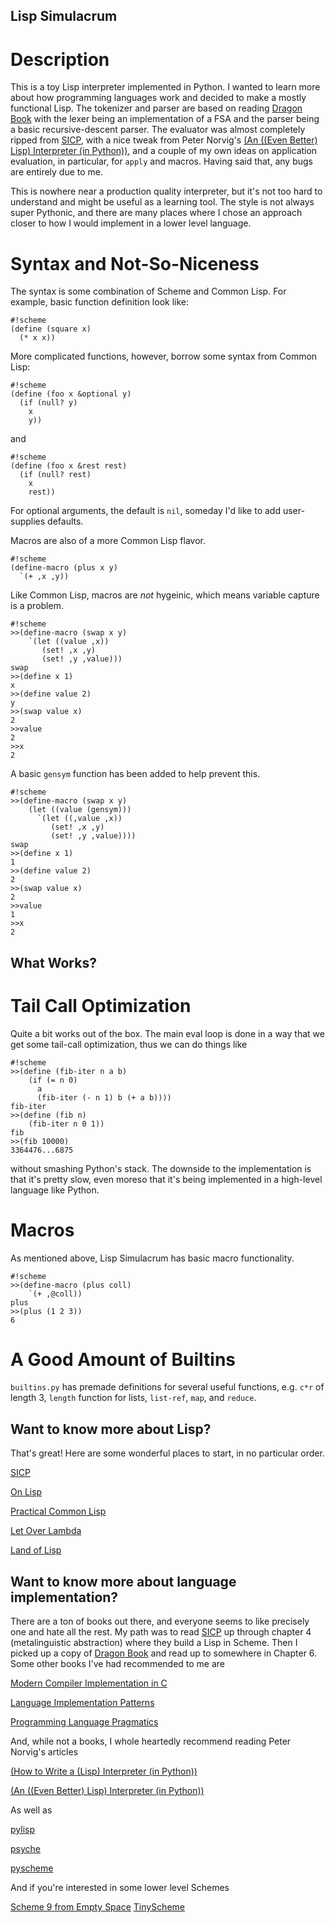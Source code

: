 ## Lisp Simulacrum ##
# Description #
This is a toy Lisp interpreter implemented in Python. I wanted to learn more about how
programming languages work and decided to make a mostly functional Lisp. The tokenizer
and parser are based on reading [Dragon Book](http://dragonbook.stanford.edu/)
with the lexer being an implementation of a FSA and the parser being a basic recursive-descent parser.
The evaluator was almost completely ripped from [SICP](https://mitpress.mit.edu/sicp/full-text/book/book.html),
with a nice tweak from Peter Norvig's [(An ((Even Better) Lisp) Interpreter (in Python))](http://norvig.com/lispy2.html), and a couple of my own ideas on application evaluation,
in particular, for `apply` and macros. Having said that, any bugs are entirely due to me.

This is nowhere near a production quality interpreter, but it's not too hard to understand
and might be useful as a learning tool. The style is not always super Pythonic, and
there are many places where I chose an approach closer to how I would implement in a
lower level language.

# Syntax and Not-So-Niceness #
The syntax is some combination of Scheme and Common Lisp. For example, basic function
definition look like:
```
#!scheme
(define (square x)
  (* x x))
```

More complicated functions, however, borrow some syntax from Common Lisp:
```
#!scheme
(define (foo x &optional y)
  (if (null? y)
    x
    y))
```
and
```
#!scheme
(define (foo x &rest rest)
  (if (null? rest)
    x
    rest))
```
For optional arguments, the default is `nil`, someday I'd like to add user-supplies
defaults.

Macros are also of a more Common Lisp flavor.
```
#!scheme
(define-macro (plus x y)
  `(+ ,x ,y))
```
Like Common Lisp, macros are *not* hygeinic, which means variable capture is a problem.
```
#!scheme
>>(define-macro (swap x y)
    `(let ((value ,x))
       (set! ,x ,y)
       (set! ,y ,value)))
swap
>>(define x 1)
x
>>(define value 2)
y
>>(swap value x)
2
>>value
2
>>x
2
```
A basic `gensym` function has been added to help prevent this.
```
#!scheme
>>(define-macro (swap x y)
    (let ((value (gensym)))
      `(let ((,value ,x))
         (set! ,x ,y)
         (set! ,y ,value))))
swap
>>(define x 1)
1
>>(define value 2)
2
>>(swap value x)
2
>>value
1
>>x
2
```

## What Works? ##
# Tail Call Optimization #
Quite a bit works out of the box. The main eval loop is done in a way that we get some
tail-call optimization, thus we can do things like
```
#!scheme
>>(define (fib-iter n a b)
    (if (= n 0)
      a
      (fib-iter (- n 1) b (+ a b))))
fib-iter
>>(define (fib n)
    (fib-iter n 0 1))
fib
>>(fib 10000)
3364476...6875
```
without smashing Python's stack. The downside to the implementation is that it's pretty slow,
even moreso that it's being implemented in a high-level language like Python.

# Macros #
As mentioned above, Lisp Simulacrum has basic macro functionality.
```
#!scheme
>>(define-macro (plus coll)
    `(+ ,@coll))
plus
>>(plus (1 2 3))
6
```

# A Good Amount of Builtins #
`builtins.py` has premade definitions for several useful functions, e.g. `c*r` of
length 3, `length` function for lists, `list-ref`, `map`, and `reduce`.

## Want to know more about Lisp? ##
That's great! Here are some wonderful places to start, in no particular order.

[SICP](https://mitpress.mit.edu/sicp/full-text/book/book.html)

[On Lisp](http://www.paulgraham.com/onlisp.html)

[Practical Common Lisp](http://www.gigamonkeys.com/book/)

[Let Over Lambda](http://letoverlambda.com/)

[Land of Lisp](http://landoflisp.com/)

## Want to know more about language implementation? ##
There are a ton of books out there, and everyone seems to like precisely one and hate all the rest.
My path was to read [SICP](https://mitpress.mit.edu/sicp/full-text/book/book.html) up through
chapter 4 (metalinguistic abstraction) where they build a Lisp in Scheme. Then I picked up a
copy of [Dragon Book](http://dragonbook.stanford.edu/) and read up to somewhere in Chapter 6.
Some other books I've had recommended to me are

[Modern Compiler Implementation in C](http://www.cs.princeton.edu/~appel/modern/c/)

[Language Implementation Patterns](http://pragprog.com/book/tpdsl/language-implementation-patterns)

[Programming Language Pragmatics](https://www.cs.rochester.edu/~scott/pragmatics/)

And, while not a books, I whole heartedly recommend reading Peter Norvig's articles

[(How to Write a (Lisp) Interpreter (in Python))](http://norvig.com/lispy.html)

[(An ((Even Better) Lisp) Interpreter (in Python))](http://norvig.com/lispy2.html)

As well as

[pylisp](https://www.biostat.wisc.edu/~annis/creations/PyLisp/)

[psyche](http://yduppen.home.xs4all.nl/)

[pyscheme](https://hkn.eecs.berkeley.edu/~dyoo/python/pyscheme/)


And if you're interested in some lower level Schemes

[Scheme 9 from Empty Space](http://www.t3x.org/s9fes/)
[TinyScheme](http://tinyscheme.sourceforge.net/)
